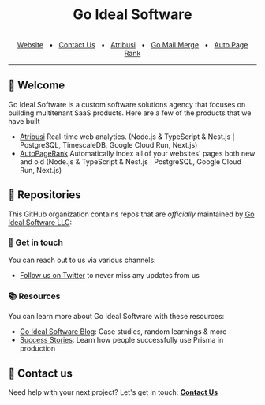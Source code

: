 <!--- ![Go Ideal Software](https://imgur.com/7lQVyNm.png) -->

<div align="center">
  <h1>Go Ideal Software</h1>

  <br />
  <a href="https://www.prisma.io/">Website</a>
  <span>&nbsp;&nbsp;•&nbsp;&nbsp;</span>
  <a href="https://goidealsoftware.com/contact/">Contact Us</a>
  <span>&nbsp;&nbsp;•&nbsp;&nbsp;</span>
  <a href="https://atribusi.com">Atribusi</a>
  <span>&nbsp;&nbsp;•&nbsp;&nbsp;</span>
  <a href="https://gomailmerge.com">Go Mail Merge</a>
  <span>&nbsp;&nbsp;•&nbsp;&nbsp;</span>
  <a href="https:/autopagerank.com">Auto Page Rank</a>
  <br />
  <hr />
</div>

## 👋 Welcome

Go Ideal Software is a custom software solutions agency that focuses on building multitenant SaaS products. Here are a few of the products that we have built

- [Atribusi](https://atribusi.com)  Real-time web analytics. (Node.js & TypeScript & Nest.js | PostgreSQL, TimescaleDB, Google Cloud Run, Next.js)
- [AutoPageRank](https://autopagerank.com) Automatically index all of your websites' pages both new and old (Node.js & TypeScript & Nest.js | PostgreSQL, Google Cloud Run, Next.js)


## 🎁 Repositories

This GitHub organization contains repos that are _officially_ maintained by [Go Ideal Software LLC](https://goidealsoftware.com):


### 💌 Get in touch

You can reach out to us via various channels:

- [Follow us on Twitter](https://twitter.com/GoIdealSoftwar1) to never miss any updates from us


### 📚 Resources

You can learn more about Go Ideal Software with these resources:

- [Go Ideal Software Blog](https://goidealsoftware.com/blog): Case studies, random learnings & more
- [Success Stories](https://www.prisma.io/showcase): Learn how people successfully use Prisma in production

</details>


## 🤝 Contact us

Need help with your next project? Let's get in touch: [**Contact Us**](https://goidealsoftware.com/contact)
